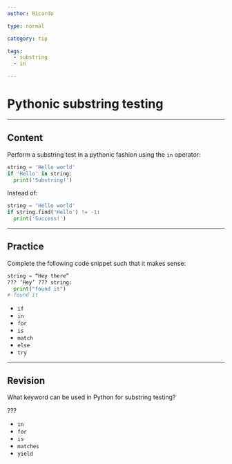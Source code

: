 ```yaml
---
author: Ricardo

type: normal

category: tip

tags:
  - substring
  - in

---
```


# Pythonic substring testing

---

## Content

Perform a substring test in a pythonic fashion using the `in` operator:

```python
string = 'Hello world'
if 'Hello' in string:
  print('Substring!')
```

Instead of:

```python
string = 'Hello world'
if string.find('Hello') != -1:
  print('Success!')
```

---

## Practice

Complete the following code snippet such that it makes sense:

```py
string = “Hey there”
??? ‘Hey’ ??? string:
  print("found it")
# found it
```

- `if`
- `in`
- `for`
- `is`
- `match`
- `else`
- `try`


---

## Revision

What keyword can be used in Python for substring testing?

???

- `in`
- `for`
- `is`
- `matches`
- `yield`
